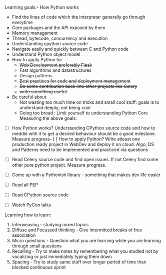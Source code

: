 Learning goals:- 
How Python works
- Find the lines of code which the interpreter generally go through everytime
- Core packages and the API exposed by them
- Memory management
- Thread, bytecode, concurrency and execution
- Understanding cpython source code
- Navigate easily and quickly between C and Python code
- Understand Python object model
- How to apply Python for
  - ~~Web Development preferably Flask~~
  - Fast algorithms and datastructures
  - Design patterns
  - ~~Best practices for code and deployment management~~
  - ~~Do some contribution back into other projects like Celery~~
  - ~~write something useful~~
- Be careful about
  - Not wasting too much time on tricks and small cool stuff: goals is to understand deeply; not being cool
  - Going too broad : Limit yourself to understanding Python Core
Measuring the above goals:
- [ ] How Python works? Understanding CPython source code and how to meddle with it to get a desired behaviour should be a good milestone. 
Measure progress- [ ] How to apply Python? Write atleast one production ready project in WebDev and deploy it on cloud. Algo, DS and Patterns need to be implemented and practiced via questions
- [ ] Read Celery source code and find open issues. If not Celery find some other pure python project. Measure progress.
- [ ] Come up with a Pythonish library - something that makes dev life easier
- [ ] Read all PEP
- [ ] Read CPython source code
- [ ] Watch PyCon talks



Learning how to learn:

1. Interweaving - studying mixed topics
2. Diffuse and Focussed thinking - Give intermitted breaks of free association
3. Micro questions - Question what you are learning while you are learning through small questions
4. Recalling - Try to make notes by remembering what you studied not by vocalizing or just immediately typing them down
5. Spacing - Try to study same stuff over longer period of time than blocked continuous sprint
